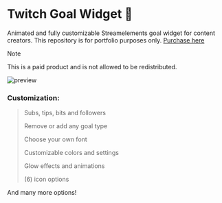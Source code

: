 # Twitch Goal Widget 🌿

Animated and fully customizable Streamelements goal widget for content creators. This repository is for portfolio purposes only.
[Purchase here](https://www.etsy.com/ca/listing/1734158921)

> [!NOTE]
> This is a paid product and is not allowed to be redistributed.

![preview](https://i.etsystatic.com/43299078/r/il/2330ea/6095146039/il_fullxfull.6095146039_i8bn.jpg)

### Customization:
> Subs, tips, bits and followers
> 
> Remove or add any goal type
> 
> Choose your own font
> 
> Customizable colors and settings
> 
> Glow effects and animations
> 
> (6) icon options

And many more options!
